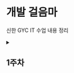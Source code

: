 <h1>개발 걸음마</h1>







신한 GYC IT 수업 내용 정리



<details>

&nbsp; 

<summary><h2>1주차</h2></summary>



<div markdown="1">



\[블로그로 정리] (https://velog.io/@seongchnm/이것이-자바다-Chapter1-자바-시작하기)







</div>



</details>

